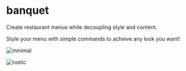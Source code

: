# banquet

Create restaurant menus while decoupling style and content.

Style your menu with simple commands to achieve any look you want!

![minimal](https://github.com/Smonman/banquet/assets/36928284/410c750f-86b6-4a0c-a1de-b91653362f71)

![rustic](https://github.com/Smonman/banquet/assets/36928284/030526b0-9d7f-43d9-b59c-0b8cbca9be85)
